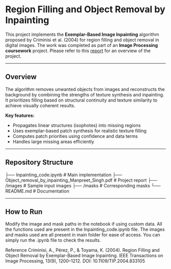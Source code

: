# Region Filling and Object Removal by Inpainting

This project implements the **Exemplar-Based Image Inpainting** algorithm proposed by Criminisi et al. (2004) for region filling and object removal in digital images. The work was completed as part of an **Image Processing coursework** project. Please refer to this [report](https://github.com/1998anwesha/Inpainting_large_object_removal/blob/main/Object_removal_by_inpainting_Manpreet_Singh.pdf) for an overview of the project.

---

## Overview

The algorithm removes unwanted objects from images and reconstructs the background by combining the strengths of texture synthesis and inpainting. It prioritizes filling based on structural continuity and texture similarity to achieve visually coherent results.

**Key features:**
- Propagates linear structures (isophotes) into missing regions  
- Uses exemplar-based patch synthesis for realistic texture filling  
- Computes patch priorities using confidence and data terms  
- Handles large missing areas efficiently

---

## Repository Structure

├── Inpainting_code.ipynb # Main implementation
├── Object_removal_by_inpainting_Manpreet_Singh.pdf # Project report
├── /images # Sample input images
├── /masks # Corresponding masks
└── README.md # Documentation

---

## How to Run

Modify the image and mask paths in the notebook if using custom data.
All the functions used are present in the Inpainting_code.ipynb file. The images and masks used are all present in main folder for ease of access. You can simply run the .ipynb file to check the results.

Reference
Criminisi, A., Pérez, P., & Toyama, K. (2004). Region Filling and Object Removal by Exemplar-Based Image Inpainting.
IEEE Transactions on Image Processing, 13(9), 1200–1212.
DOI: 10.1109/TIP.2004.833105
